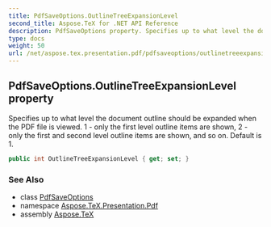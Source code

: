 ```yaml
---
title: PdfSaveOptions.OutlineTreeExpansionLevel
second_title: Aspose.TeX for .NET API Reference
description: PdfSaveOptions property. Specifies up to what level the document outline should be expanded when the PDF file is viewed. 1  only the first level outline items are shown 2  only the first and second level outline items are shown and so on. Default is 1
type: docs
weight: 50
url: /net/aspose.tex.presentation.pdf/pdfsaveoptions/outlinetreeexpansionlevel/
---
```

## PdfSaveOptions.OutlineTreeExpansionLevel property

Specifies up to what level the document outline should be expanded when the PDF file is viewed. 1 - only the first level outline items are shown, 2 - only the first and second level outline items are shown, and so on. Default is 1.

```csharp
public int OutlineTreeExpansionLevel { get; set; }
```

### See Also

* class [PdfSaveOptions](../)
* namespace [Aspose.TeX.Presentation.Pdf](../../pdfsaveoptions/)
* assembly [Aspose.TeX](../../../)


